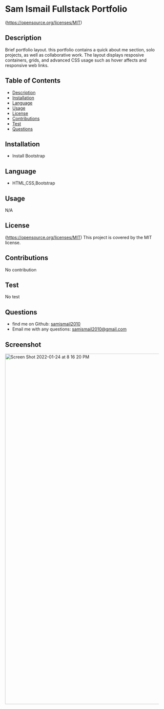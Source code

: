# Sam Ismail Fullstack Portfolio

  (https://opensource.org/licenses/MIT)

  ## Description
Brief portfolio layout. this portfolio contains a quick about me section, solo projects, as well as collaborative work. The layout displays resposive containers, grids, and advanced CSS usage such as hover affects and responsive web links.

## Table of Contents

* [Description](#description)
* [Installation](#installation)
* [Language](#language)
* [Usage](#usage)
* [License](#license)
* [Contributions](#contributions)
* [Test](#test)
* [Questions](#questions)

## Installation
* Install Bootstrap

## Language
* HTML,CSS,Bootstrap

## Usage
N/A

## License
(https://opensource.org/licenses/MIT) This project is covered by the MIT license.

## Contributions
No contribution

## Test
No test

## Questions
* find me on Github: [samismail2010](https://github.com/samismail2010)
* Email me with any questions: [samismail2010@gmail.com](mailto:samismail2010@gmail.com)

## Screenshot
<img width="1147" alt="Screen Shot 2022-01-24 at 8 16 20 PM" src="https://user-images.githubusercontent.com/88996409/150898482-7d466981-e9d3-46de-82d6-8e9812d3ae66.png">
